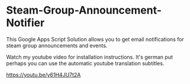 # Steam-Group-Announcement-Notifier
This Google Apps Script Solution allows you to get email notifications for steam group announcements and events.

Watch my youtube video for installation instructions. It's german put perhaps you can use the automatic youtube translation subtitles.

https://youtu.be/y61H4JU7t2A
